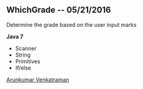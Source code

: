 ## WhichGrade -- 05/21/2016
Determine the grade based on the user input marks

**Java 7**

* Scanner
* String
* Primitives
* If/else

[Arunkumar Venkatraman](http://sqasolution.com)
